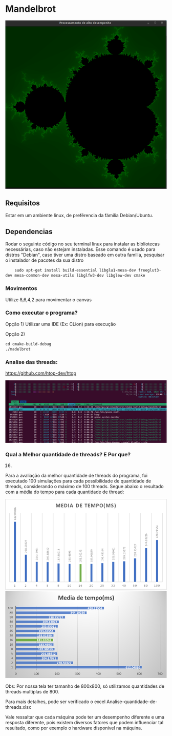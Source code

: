 # Mandelbrot

![img_1.png](img_1.png)

## Requisitos
Estar em um ambiente linux, de prefêrencia da fámilia Debian/Ubuntu.

## Dependencias
Rodar o seguinte código no seu terminal linux para instalar as bibliotecas necessárias, caso não estejam instaladas.
Esse comando é usado para distros "Debian", caso tiver uma distro baseado em outra familia, pesquisar o instalador de pacotes da sua distro
```shell
    sudo apt-get install build-essential libglu1-mesa-dev freeglut3-dev mesa-common-dev mesa-utils libglfw3-dev libglew-dev cmake
```

### Movimentos

Utilize 8,6,4,2 para movimentar o canvas


### Como executar o programa?

Opção 1) Utilizar uma IDE (Ex: CLion) para execução

Opção 2)

```terminal
cd cmake-build-debug
./madelbrot
```

### Analise das threads:

https://github.com/htop-dev/htop

![img.png](img.png)

### Qual a Melhor quantidade de threads? E Por que?

16.

Para a avaliação da melhor quantidade de threads do programa, foi executado 100 simulações para cada possibilidade de quantidade de threads, considerando o máximo de 100 threads. Segue abaixo o resultado com a média do tempo para cada quantidade de thread:

![img_2.png](img_2.png)
![img_3.png](img_3.png)

Obs: Por nossa tela ter tamanho de 800x800, só utilizamos quantidades de threads multiplas de 800.

Para mais detalhes, pode ser verificado o excel Analise-quantidade-de-threads.xlsx

Vale ressaltar que cada máquina pode ter um desempenho diferente e uma resposta diferente, pois existem diversos fatores que podem influenciar tal resultado, como por exemplo o hardware disponivel na máquina.




